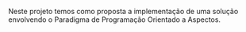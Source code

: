 Neste projeto temos como proposta a implementação de uma solução envolvendo o Paradigma de Programação Orientado a Aspectos.
